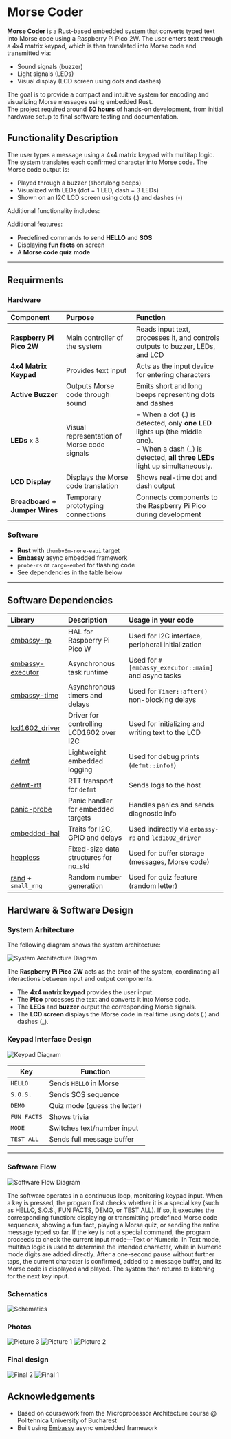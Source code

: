 # Morse Coder

**Morse Coder** is a Rust-based embedded system that converts typed text into Morse code using a Raspberry Pi Pico 2W. 
The user enters text through a 4x4 matrix keypad, which is then translated into Morse code and transmitted via:

* Sound signals (buzzer)
* Light signals (LEDs)
* Visual display (LCD screen using dots and dashes)

The goal is to provide a compact and intuitive system for encoding and visualizing Morse messages using embedded Rust.  
The project required around **60 hours** of hands-on development, from initial hardware setup to final software testing and documentation.

## Functionality Description

The user types a message using a 4x4 matrix keypad with multitap logic. The system translates each confirmed 
character into Morse code. The Morse code output is:
* Played through a buzzer (short/long beeps)
* Visualized with LEDs (dot = 1 LED, dash = 3 LEDs)
* Shown on an I2C LCD screen using dots (.) and dashes (-)

Additional functionality includes:

Additional features:
- Predefined commands to send **HELLO** and **SOS**
- Displaying **fun facts** on screen
- A **Morse code quiz mode**

---

## Requirments

### Hardware

| Component | Purpose | Function |
|:----------|:--------|:---------|
| **Raspberry Pi Pico 2W** | Main controller of the system | Reads input text, processes it, and controls outputs to buzzer, LEDs, and LCD |
| **4x4 Matrix Keypad** | Provides text input | Acts as the input device for entering characters |
| **Active Buzzer** | Outputs Morse code through sound | Emits short and long beeps representing dots and dashes |
| **LEDs** x 3 | Visual representation of Morse code signals | - When a dot (.) is detected, only **one LED** lights up (the middle one).<br/>- When a dash (_) is detected, **all three LEDs** light up simultaneously. |
| **LCD Display** | Displays the Morse code translation | Shows real-time dot and dash output |
| **Breadboard + Jumper Wires** | Temporary prototyping connections | Connects components to the Raspberry Pi Pico during development |

### Software

- **Rust** with `thumbv6m-none-eabi` target
- **Embassy** async embedded framework
- `probe-rs` or `cargo-embed` for flashing code
- See dependencies in the table below

---

## Software Dependencies

| Library | Description | Usage in your code |
|:--------|:------------|:-------------------|
| [embassy-rp](https://github.com/embassy-rs/embassy) | HAL for Raspberry Pi Pico W | Used for I2C interface, peripheral initialization |
| [embassy-executor](https://github.com/embassy-rs/embassy) | Asynchronous task runtime | Used for `#[embassy_executor::main]` and async tasks |
| [embassy-time](https://github.com/embassy-rs/embassy) | Asynchronous timers and delays | Used for `Timer::after()` non-blocking delays |
| [lcd1602_driver](https://crates.io/crates/lcd1602_driver) | Driver for controlling LCD1602 over I2C | Used for initializing and writing text to the LCD |
| [defmt](https://github.com/knurling-rs/defmt) | Lightweight embedded logging | Used for debug prints (`defmt::info!`) |
| [defmt-rtt](https://github.com/knurling-rs/defmt) | RTT transport for `defmt` | Sends logs to the host |
| [panic-probe](https://github.com/knurling-rs/defmt) | Panic handler for embedded targets | Handles panics and sends diagnostic info |
| [embedded-hal](https://github.com/rust-embedded/embedded-hal) | Traits for I2C, GPIO and delays | Used indirectly via `embassy-rp` and `lcd1602_driver` |
| [heapless](https://crates.io/crates/heapless) | Fixed-size data structures for no_std | Used for buffer storage (messages, Morse code) |
| [rand](https://crates.io/crates/rand) + `small_rng` | Random number generation | Used for quiz feature (random letter) |

## Hardware & Software Design

### System Arhitecture

The following diagram shows the system architecture:

![System Architecture Diagram](./Images/diagram.png)

The **Raspberry Pi Pico 2W** acts as the brain of the system, coordinating all interactions between input and output components.

- The **4x4 matrix keypad** provides the user input.
- The **Pico** processes the text and converts it into Morse code.
- The **LEDs** and **buzzer** output the corresponding Morse signals.
- The **LCD screen** displays the Morse code in real time using dots (.) and dashes (_).

### Keypad Interface Design

![Keypad Diagram](./Images/keypad.jpg)

| Key | Function |
|-----|----------|
| `HELLO` | Sends `HELLO` in Morse |
| `S.O.S.` | Sends SOS sequence |
| `DEMO` | Quiz mode (guess the letter) |
| `FUN FACTS` | Shows trivia |
| `MODE` | Switches text/number input |
| `TEST ALL` | Sends full message buffer |

---

### Software Flow

![Software Flow Diagram](./Images/software_flow.webp)

The software operates in a continuous loop, monitoring keypad input. When a key is pressed, the program first checks whether it is a special key (such as HELLO, S.O.S., FUN FACTS, DEMO, or TEST ALL). If so, it executes the corresponding function: displaying or transmitting predefined Morse code sequences, showing a fun fact, playing a Morse quiz, or sending the entire message typed so far. If the key is not a special command, the program proceeds to check the current input mode—Text or Numeric. In Text mode, multitap logic is used to determine the intended character, while in Numeric mode digits are added directly. After a one-second pause without further taps, the current character is confirmed, added to a message buffer, and its Morse code is displayed and played. The system then returns to listening for the next key input.

### Schematics

![Schematics](./Images/schematics.svg)

### Photos

![Picture 3](./Images/pm3.webp)
![Picture 1](./Images/pm1.webp)
![Picture 2](./Images/pm2.webp)

### Final design

![Final 2](./Images/final2.webp)
![Final 1](./Images/final1.webp)


## Acknowledgements

- Based on coursework from the Microprocessor Architecture course @ Politehnica University of Bucharest
- Built using [Embassy](https://embassy.dev/) async embedded framework
